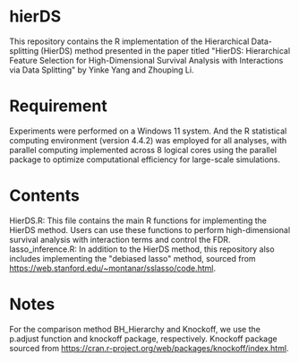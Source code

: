 # hierDS
This repository contains the R implementation of the Hierarchical Data-splitting (HierDS) method presented in the paper titled "HierDS: Hierarchical Feature Selection for High-Dimensional Survival Analysis with Interactions via Data Splitting" by Yinke Yang and Zhouping Li.

# Requirement 
Experiments were performed on a Windows 11 system. And the R statistical computing environment (version 4.4.2) was employed for all analyses, with parallel computing implemented across 8 logical cores using the parallel package to optimize computational efficiency for large-scale simulations.

# Contents 
HierDS.R: This file contains the main R functions for implementing the HierDS method. Users can use these functions to perform high-dimensional survival analysis with interaction terms and control the FDR.
lasso_inference.R: In addition to the HierDS method, this repository also includes implementing the "debiased lasso" method, sourced from https://web.stanford.edu/~montanar/sslasso/code.html. 

# Notes 
For the comparison method BH_Hierarchy and Knockoff, we use the p.adjust function and knockoff package, respectively.
Knockoff package sourced from https://cran.r-project.org/web/packages/knockoff/index.html.
